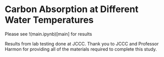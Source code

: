 # Carbon Absorption at Different Water Temperatures

Please see !(main.ipynb)[main] for results

Results from lab testing done at JCCC. Thank you to JCCC and Professor Harmon for providing all of the materials required to complete this study. 
